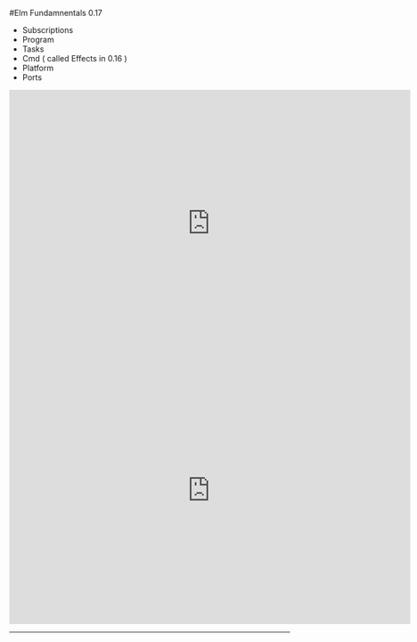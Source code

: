 #Elm Fundamnentals 0.17

- Subscriptions
- Program
- Tasks
- Cmd ( called Effects in 0.16 )
- Platform
- Ports

<iframe width="720" height="480" src="http://www.youtube.com/embed/gJ9DSVnZKhk
?vq=hd1080
&showinfo=0
&theme=light&autohide=0
&start=343
&end=583" frameborder="0">
</iframe>

<iframe src="http://slides.com/doppioslash/intro-to-elm-017#/23" width="720" height="480" scrolling="no" frameborder="0"></iframe>

---